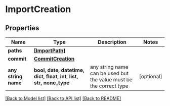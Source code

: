 # ImportCreation


## Properties
Name | Type | Description | Notes
------------ | ------------- | ------------- | -------------
**paths** | [**[ImportPath]**](ImportPath.md) |  | 
**commit** | [**CommitCreation**](CommitCreation.md) |  | 
**any string name** | **bool, date, datetime, dict, float, int, list, str, none_type** | any string name can be used but the value must be the correct type | [optional]

[[Back to Model list]](../README.md#documentation-for-models) [[Back to API list]](../README.md#documentation-for-api-endpoints) [[Back to README]](../README.md)


